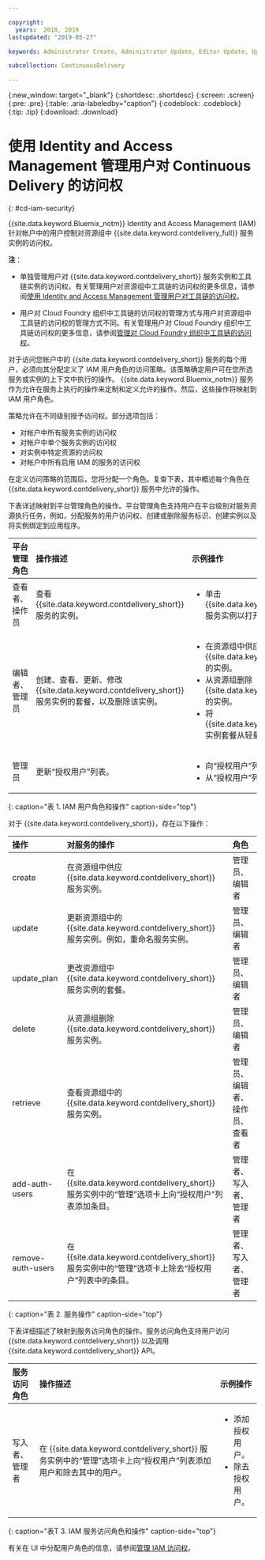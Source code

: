```yaml
---

copyright:
  years:  2018, 2019
lastupdated: "2019-05-27"

keywords: Administrator Create, Administrator Update, Editor Update, Update

subcollection: ContinuousDelivery

---
```


{:new_window: target="_blank"}
{:shortdesc: .shortdesc}
{:screen: .screen}
{:pre: .pre}
{:table: .aria-labeledby="caption"}
{:codeblock: .codeblock}
{:tip: .tip}
{:download: .download}


# 使用 Identity and Access Management 管理用户对 Continuous Delivery 的访问权
{: #cd-iam-security}

{{site.data.keyword.Bluemix_notm}} Identity and Access Management (IAM) 针对帐户中的用户控制对资源组中 {{site.data.keyword.contdelivery_full}} 服务实例的访问权。 

**注**： 

* 单独管理用户对 {{site.data.keyword.contdelivery_short}} 服务实例和工具链实例的访问权。有关管理用户对资源组中工具链的访问权的更多信息，请参阅[使用 Identity and Access Management 管理用户对工具链的访问权](/docs/services/ContinuousDelivery?topic=ContinuousDelivery-toolchains-iam-security)。

* 用户对 Cloud Foundry 组织中工具链的访问权的管理方式与用户对资源组中工具链的访问权的管理方式不同。有关管理用户对 Cloud Foundry 组织中工具链访问权的更多信息，请参阅[管理对 Cloud Foundry 组织中工具链的访问权](/docs/services/ContinuousDelivery?topic=ContinuousDelivery-toolchains-using#managing_access_orgs)。

对于访问您帐户中的 {{site.data.keyword.contdelivery_short}} 服务的每个用户，必须向其分配定义了 IAM 用户角色的访问策略。该策略确定用户可在您所选服务或实例的上下文中执行的操作。
{{site.data.keyword.Bluemix_notm}} 服务作为允许在服务上执行的操作来定制和定义允许的操作。然后，这些操作将映射到 IAM 用户角色。

策略允许在不同级别授予访问权。部分选项包括： 

* 对帐户中所有服务实例的访问权
* 对帐户中单个服务实例的访问权
* 对实例中特定资源的访问权
* 对帐户中所有启用 IAM 的服务的访问权

在定义访问策略的范围后，您将分配一个角色。复查下表，其中概述每个角色在 {{site.data.keyword.contdelivery_short}} 服务中允许的操作。

下表详述映射到平台管理角色的操作。平台管理角色支持用户在平台级别对服务资源执行任务，例如，分配服务的用户访问权、创建或删除服务标识、创建实例以及将实例绑定到应用程序。

|平台管理角色|操作描述|示例操作|
|:-----------------|:-----------------|:-----------------|
|查看者、操作员|查看 {{site.data.keyword.contdelivery_short}} 服务的实例。| <ul><li>单击 {{site.data.keyword.contdelivery_short}} 服务实例以打开其仪表板。</li></ul>|
|编辑者、管理员|创建、查看、更新、修改 {{site.data.keyword.contdelivery_short}} 服务实例的套餐，以及删除该实例。|<ul><li>在资源组中供应 {{site.data.keyword.contdelivery_short}} 的实例。</li><li>从资源组删除 {{site.data.keyword.contdelivery_short}} 的实例。</li><li>将 {{site.data.keyword.contdelivery_short}} 实例套餐从轻量更改为专业。</li></ul> |
|管理员|更新“授权用户”列表。| <ul><li>向“授权用户”列表添加用户。</li><li>从“授权用户”列表除去用户。</li></ul> |
{: caption="表 1. IAM 用户角色和操作" caption-side="top"}

 对于 {{site.data.keyword.contdelivery_short}}，存在以下操作：

|操作|对服务的操作|角色
|:-----------------|:-----------------|:--------------|
| create |在资源组中供应 {{site.data.keyword.contdelivery_short}} 服务实例。|管理员、编辑者 |
| update |更新资源组中的 {{site.data.keyword.contdelivery_short}} 服务实例。例如，重命名服务实例。|管理员、编辑者 |
| update_plan |更改资源组中 {{site.data.keyword.contdelivery_short}} 服务实例的套餐。|管理员、编辑者 |
| delete |从资源组删除 {{site.data.keyword.contdelivery_short}} 服务实例。|管理员、编辑者 |
| retrieve |查看资源组中的 {{site.data.keyword.contdelivery_short}} 服务实例。|管理员、编辑者、操作员、查看者|
| add-auth-users |在 {{site.data.keyword.contdelivery_short}} 服务实例中的“管理”选项卡上向“授权用户”列表添加条目。|管理者、写入者、管理者|
| remove-auth-users |在 {{site.data.keyword.contdelivery_short}} 服务实例中的“管理”选项卡上除去“授权用户”列表中的条目。|管理者、写入者、管理者|
{: caption="表 2. 服务操作" caption-side="top"}

下表详细描述了映射到服务访问角色的操作。服务访问角色支持用户访问 {{site.data.keyword.contdelivery_short}} 以及调用 {{site.data.keyword.contdelivery_short}} API。

|服务访问角色|操作描述|示例操作|
|:-----------------|:-----------------|:-----------------|
|写入者、管理者|在 {{site.data.keyword.contdelivery_short}} 服务实例中的“管理”选项卡上向“授权用户”列表添加用户和除去其中的用户。| <ul><li>添加授权用户。</li><li>除去授权用户。</li></ul>|
{: caption="表T 3. IAM 服务访问角色和操作" caption-side="top"}

有关在 UI 中分配用户角色的信息，请参阅[管理 IAM 访问权](/docs/iam?topic=iam-iammanidaccser)。
